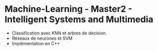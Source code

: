 # Machine-Learning - Master2 - Intelligent Systems and Multimedia

- Classification avec KNN et arbres de décision. 
- Réseaux de neurones et SVM
- Implémentation en C++
